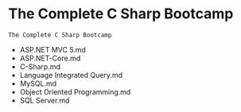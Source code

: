 # The Complete C Sharp Bootcamp
```
The Complete C Sharp Bootcamp
```

* ASP.NET MVC 5.md
* ASP.NET-Core.md
* C-Sharp.md
* Language Integrated Query.md
* MySQL.md
* Object Oriented Programming.md
* SQL Server.md
